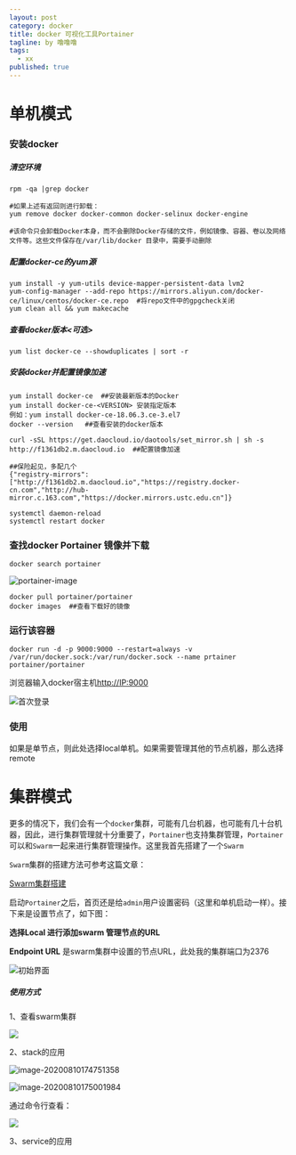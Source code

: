 ```yaml
---
layout: post
category: docker
title: docker 可视化工具Portainer
tagline: by 噜噜噜
tags: 
  - xx
published: true
---
```




<!--more-->

# 单机模式

### 安装docker

##### 清空环境

```
rpm -qa |grep docker

#如果上述有返回则进行卸载：
yum remove docker docker-common docker-selinux docker-engine 

#该命令只会卸载Docker本身，而不会删除Docker存储的文件，例如镜像、容器、卷以及网络文件等。这些文件保存在/var/lib/docker 目录中，需要手动删除
```

##### 配置docker-ce的yum源

```
yum install -y yum-utils device-mapper-persistent-data lvm2
yum-config-manager --add-repo https://mirrors.aliyun.com/docker-ce/linux/centos/docker-ce.repo  #将repo文件中的gpgcheck关闭
yum clean all && yum makecache
```

##### 查看docker版本<可选>

```
yum list docker-ce --showduplicates | sort -r
```

##### 安装docker并配置镜像加速

```
yum install docker-ce  ##安装最新版本的Docker
yum install docker-ce-<VERSION> 安装指定版本
例如：yum install docker-ce-18.06.3.ce-3.el7
docker --version   ##查看安装的docker版本

curl -sSL https://get.daocloud.io/daotools/set_mirror.sh | sh -s http://f1361db2.m.daocloud.io  ##配置镜像加速

##保险起见，多配几个
{"registry-mirrors": ["http://f1361db2.m.daocloud.io","https://registry.docker-cn.com","http://hub-mirror.c.163.com","https://docker.mirrors.ustc.edu.cn"]}

systemctl daemon-reload
systemctl restart docker 
```

### 查找docker Portainer 镜像并下载

```
docker search portainer
```

![portainer-image](https://i.loli.net/2020/08/08/CdO1gBMWrPijTcm.png)

```
docker pull portainer/portainer
docker images  ##查看下载好的镜像
```

### 运行该容器

```
docker run -d -p 9000:9000 --restart=always -v /var/run/docker.sock:/var/run/docker.sock --name prtainer  portainer/portainer
```

浏览器输入docker宿主机[http://IP:9000](http://ip:9000/)

![首次登录](https://i.loli.net/2020/08/08/PjsLoHEeTXWz9ZA.png)



### 使用

如果是单节点，则此处选择local单机。如果需要管理其他的节点机器，那么选择remote



# 集群模式

更多的情况下，我们会有一个`docker`集群，可能有几台机器，也可能有几十台机器，因此，进行集群管理就十分重要了，`Portainer`也支持集群管理，`Portainer`可以和`Swarm`一起来进行集群管理操作。这里我首先搭建了一个`Swarm`

`Swarm`集群的搭建方法可参考这篇文章：

[Swarm集群搭建](https://easywawa.github.io/2020/08/08/swarm%E9%9B%86%E7%BE%A4%E6%90%AD%E5%BB%BA/)

启动`Portainer`之后，首页还是给`admin`用户设置密码（这里和单机启动一样）。接下来是设置节点了，如下图：

**选择Local 进行添加swarm 管理节点的URL**

**Endpoint URL** 是swarm集群中设置的节点URL，此处我的集群端口为2376

![初始界面](https://i.loli.net/2020/08/08/7ieFGusxkW3ItVr.png)



##### 使用方式

1、查看swarm集群

![](https://i.loli.net/2020/08/10/QUq6akCc4FoMXZA.png)

2、stack的应用

![image-20200810174751358](https://i.loli.net/2020/08/10/WuNX987jZPeyUzq.png)

![image-20200810175001984](https://i.loli.net/2020/08/10/evVKOEJ3BPzCXZA.png)

通过命令行查看：

![](https://i.loli.net/2020/08/10/RS7iaymj4gJ5Llb.png)

3、service的应用




